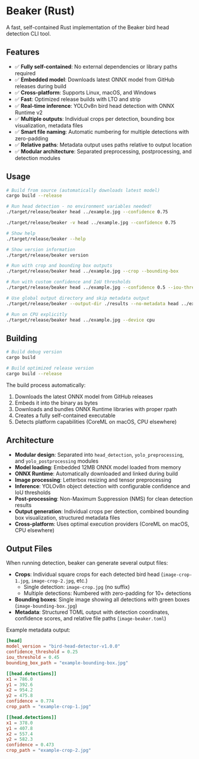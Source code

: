 # Beaker (Rust)

A fast, self-contained Rust implementation of the Beaker bird head detection CLI tool.

## Features

- ✅ **Fully self-contained**: No external dependencies or library paths required
- ✅ **Embedded model**: Downloads latest ONNX model from GitHub releases during build
- ✅ **Cross-platform**: Supports Linux, macOS, and Windows
- ✅ **Fast**: Optimized release builds with LTO and strip
- ✅ **Real-time inference**: YOLOv8n bird head detection with ONNX Runtime v2
- ✅ **Multiple outputs**: Individual crops per detection, bounding box visualization, metadata files
- ✅ **Smart file naming**: Automatic numbering for multiple detections with zero-padding
- ✅ **Relative paths**: Metadata output uses paths relative to output location
- ✅ **Modular architecture**: Separated preprocessing, postprocessing, and detection modules

## Usage

```bash
# Build from source (automatically downloads latest model)
cargo build --release

# Run head detection - no environment variables needed!
./target/release/beaker head ../example.jpg --confidence 0.75

./target/release/beaker -v head ../example.jpg --confidence 0.75

# Show help
./target/release/beaker --help

# Show version information
./target/release/beaker version

# Run with crop and bounding box outputs
./target/release/beaker head ../example.jpg --crop --bounding-box

# Run with custom confidence and IoU thresholds
./target/release/beaker head ../example.jpg --confidence 0.5 --iou-threshold 0.4

# Use global output directory and skip metadata output
./target/release/beaker --output-dir ./results --no-metadata head ../example.jpg --crop

# Run on CPU explicitly
./target/release/beaker head ../example.jpg --device cpu
```

## Building

```bash
# Build debug version
cargo build

# Build optimized release version
cargo build --release
```

The build process automatically:
1. Downloads the latest ONNX model from GitHub releases
2. Embeds it into the binary as bytes
3. Downloads and bundles ONNX Runtime libraries with proper rpath
4. Creates a fully self-contained executable
5. Detects platform capabilities (CoreML on macOS, CPU elsewhere)

## Architecture

- **Modular design**: Separated into `head_detection`, `yolo_preprocessing`, and `yolo_postprocessing` modules
- **Model loading**: Embedded 12MB ONNX model loaded from memory
- **ONNX Runtime**: Automatically downloaded and linked during build
- **Image processing**: Letterbox resizing and tensor preprocessing
- **Inference**: YOLOv8n object detection with configurable confidence and IoU thresholds
- **Post-processing**: Non-Maximum Suppression (NMS) for clean detection results
- **Output generation**: Individual crops per detection, combined bounding box visualization, structured metadata files
- **Cross-platform**: Uses optimal execution providers (CoreML on macOS, CPU elsewhere)

## Output Files

When running detection, beaker can generate several output files:

- **Crops**: Individual square crops for each detected bird head (`image-crop-1.jpg`, `image-crop-2.jpg`, etc.)
  - Single detection: `image-crop.jpg` (no suffix)
  - Multiple detections: Numbered with zero-padding for 10+ detections
- **Bounding boxes**: Single image showing all detections with green boxes (`image-bounding-box.jpg`)
- **Metadata**: Structured TOML output with detection coordinates, confidence scores, and relative file paths (`image-beaker.toml`)

Example metadata output:
```toml
[head]
model_version = "bird-head-detector-v1.0.0"
confidence_threshold = 0.25
iou_threshold = 0.45
bounding_box_path = "example-bounding-box.jpg"

[[head.detections]]
x1 = 786.0
y1 = 392.6
x2 = 954.2
y2 = 475.8
confidence = 0.774
crop_path = "example-crop-1.jpg"

[[head.detections]]
x1 = 378.0
y1 = 407.8
x2 = 557.4
y2 = 582.3
confidence = 0.473
crop_path = "example-crop-2.jpg"
```
